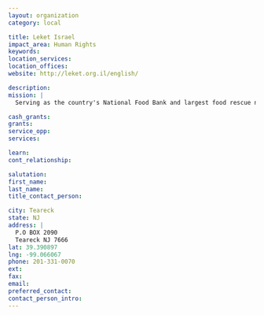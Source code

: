 ```yaml
---
layout: organization
category: local

title: Leket Israel
impact_area: Human Rights
keywords: 
location_services: 
location_offices: 
website: http://leket.org.il/english/

description: 
mission: |
  Serving as the country's National Food Bank and largest food rescue network, Leket Israel works to alleviate the problem of nutritional insecurity among the growing numbers of Israel's poor.  Each year, with the help of 40,000 volunteers, Leket Israel rescues over 700,000 meals and 21 million lbs of produce and perishable goods, and supplies over 1.25 million (7,500/school day) volunteer prepared sandwiches to underprivileged children.  

cash_grants: 
grants: 
service_opp: 
services: 

learn: 
cont_relationship: 

salutation: 
first_name: 
last_name: 
title_contact_person: 

city: Teareck
state: NJ
address: |
  P.O BOX 2090  
  Teareck NJ 7666
lat: 39.390897
lng: -99.066067
phone: 201-331-0070
ext: 
fax: 
email: 
preferred_contact: 
contact_person_intro: 
---
```

